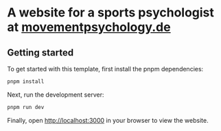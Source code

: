# A website for a sports psychologist at [movementpsychology.de](https://movementpsychology.de)

## Getting started

To get started with this template, first install the pnpm dependencies:

```bash
pnpm install
```

Next, run the development server:

```bash
pnpm run dev
```

Finally, open [http://localhost:3000](http://localhost:3000) in your browser to view the website.
